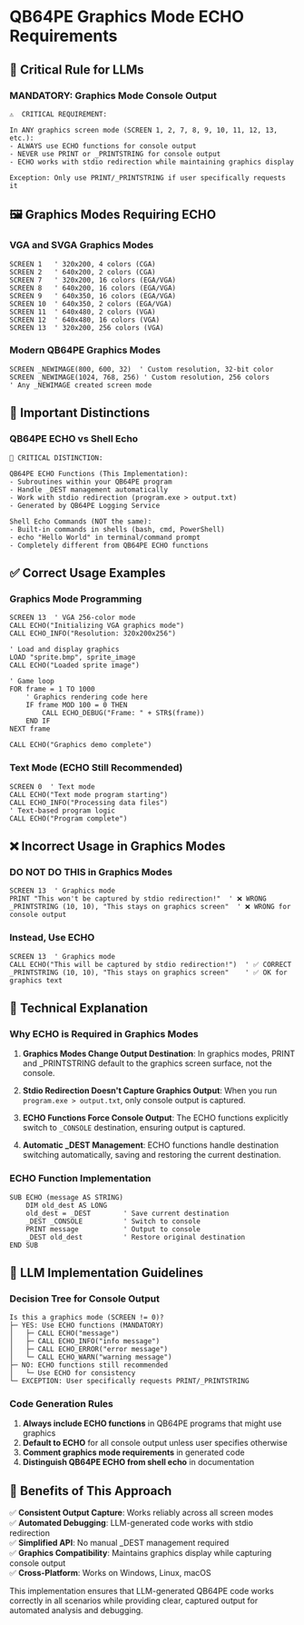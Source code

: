 # QB64PE Graphics Mode ECHO Requirements

## 🎯 **Critical Rule for LLMs**

### **MANDATORY**: Graphics Mode Console Output
```
⚠️  CRITICAL REQUIREMENT:

In ANY graphics screen mode (SCREEN 1, 2, 7, 8, 9, 10, 11, 12, 13, etc.):
- ALWAYS use ECHO functions for console output
- NEVER use PRINT or _PRINTSTRING for console output  
- ECHO works with stdio redirection while maintaining graphics display

Exception: Only use PRINT/_PRINTSTRING if user specifically requests it
```

## 🖼️ **Graphics Modes Requiring ECHO**

### VGA and SVGA Graphics Modes
```basic
SCREEN 1   ' 320x200, 4 colors (CGA)
SCREEN 2   ' 640x200, 2 colors (CGA) 
SCREEN 7   ' 320x200, 16 colors (EGA/VGA)
SCREEN 8   ' 640x200, 16 colors (EGA/VGA)
SCREEN 9   ' 640x350, 16 colors (EGA/VGA)
SCREEN 10  ' 640x350, 2 colors (EGA/VGA)
SCREEN 11  ' 640x480, 2 colors (VGA)
SCREEN 12  ' 640x480, 16 colors (VGA)
SCREEN 13  ' 320x200, 256 colors (VGA)
```

### Modern QB64PE Graphics Modes
```basic
SCREEN _NEWIMAGE(800, 600, 32)  ' Custom resolution, 32-bit color
SCREEN _NEWIMAGE(1024, 768, 256) ' Custom resolution, 256 colors
' Any _NEWIMAGE created screen mode
```

## 📝 **Important Distinctions**

### QB64PE ECHO vs Shell Echo
```
🚨 CRITICAL DISTINCTION:

QB64PE ECHO Functions (This Implementation):
- Subroutines within your QB64PE program
- Handle _DEST management automatically  
- Work with stdio redirection (program.exe > output.txt)
- Generated by QB64PE Logging Service

Shell Echo Commands (NOT the same):
- Built-in commands in shells (bash, cmd, PowerShell)
- echo "Hello World" in terminal/command prompt
- Completely different from QB64PE ECHO functions
```

## ✅ **Correct Usage Examples**

### Graphics Mode Programming
```basic
SCREEN 13  ' VGA 256-color mode
CALL ECHO("Initializing VGA graphics mode")
CALL ECHO_INFO("Resolution: 320x200x256")

' Load and display graphics
LOAD "sprite.bmp", sprite_image
CALL ECHO("Loaded sprite image")

' Game loop
FOR frame = 1 TO 1000
    ' Graphics rendering code here
    IF frame MOD 100 = 0 THEN
        CALL ECHO_DEBUG("Frame: " + STR$(frame))
    END IF
NEXT frame

CALL ECHO("Graphics demo complete")
```

### Text Mode (ECHO Still Recommended)
```basic
SCREEN 0  ' Text mode
CALL ECHO("Text mode program starting")
CALL ECHO_INFO("Processing data files")
' Text-based program logic
CALL ECHO("Program complete")
```

## ❌ **Incorrect Usage in Graphics Modes**

### DO NOT DO THIS in Graphics Modes
```basic
SCREEN 13  ' Graphics mode
PRINT "This won't be captured by stdio redirection!"  ' ❌ WRONG
_PRINTSTRING (10, 10), "This stays on graphics screen"  ' ❌ WRONG for console output
```

### Instead, Use ECHO
```basic
SCREEN 13  ' Graphics mode  
CALL ECHO("This will be captured by stdio redirection!")  ' ✅ CORRECT
_PRINTSTRING (10, 10), "This stays on graphics screen"    ' ✅ OK for graphics text
```

## 🔧 **Technical Explanation**

### Why ECHO is Required in Graphics Modes

1. **Graphics Modes Change Output Destination**: In graphics modes, PRINT and _PRINTSTRING default to the graphics screen surface, not the console.

2. **Stdio Redirection Doesn't Capture Graphics Output**: When you run `program.exe > output.txt`, only console output is captured.

3. **ECHO Functions Force Console Output**: The ECHO functions explicitly switch to `_CONSOLE` destination, ensuring output is captured.

4. **Automatic _DEST Management**: ECHO functions handle destination switching automatically, saving and restoring the current destination.

### ECHO Function Implementation
```basic
SUB ECHO (message AS STRING)
    DIM old_dest AS LONG
    old_dest = _DEST        ' Save current destination
    _DEST _CONSOLE          ' Switch to console
    PRINT message           ' Output to console
    _DEST old_dest          ' Restore original destination
END SUB
```

## 🎯 **LLM Implementation Guidelines**

### Decision Tree for Console Output
```
Is this a graphics mode (SCREEN != 0)?
├─ YES: Use ECHO functions (MANDATORY)
│   ├─ CALL ECHO("message")
│   ├─ CALL ECHO_INFO("info message")  
│   ├─ CALL ECHO_ERROR("error message")
│   └─ CALL ECHO_WARN("warning message")
├─ NO: ECHO functions still recommended
│   └─ Use ECHO for consistency
└─ EXCEPTION: User specifically requests PRINT/_PRINTSTRING
```

### Code Generation Rules
1. **Always include ECHO functions** in QB64PE programs that might use graphics
2. **Default to ECHO** for all console output unless user specifies otherwise
3. **Comment graphics mode requirements** in generated code
4. **Distinguish QB64PE ECHO from shell echo** in documentation

## 🚀 **Benefits of This Approach**

✅ **Consistent Output Capture**: Works reliably across all screen modes  
✅ **Automated Debugging**: LLM-generated code works with stdio redirection  
✅ **Simplified API**: No manual _DEST management required  
✅ **Graphics Compatibility**: Maintains graphics display while capturing console output  
✅ **Cross-Platform**: Works on Windows, Linux, macOS  

This implementation ensures that LLM-generated QB64PE code works correctly in all scenarios while providing clear, captured output for automated analysis and debugging.
